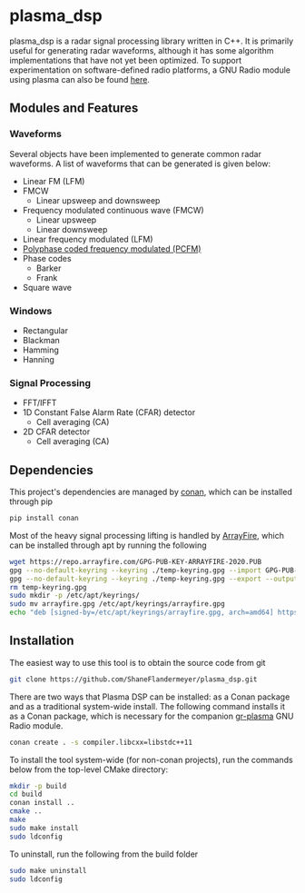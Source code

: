 # plasma_dsp

plasma_dsp is a radar signal processing library written in C++. It is primarily
useful for generating radar waveforms, although it has some algorithm
implementations that have not yet been optimized. To support experimentation on
software-defined radio platforms, a GNU Radio module using plasma can also be
found [here](https://github.com/ShaneFlandermeyer/gr-plasma).

## Modules and Features

### Waveforms

Several objects have been implemented to generate common radar waveforms. A list
of waveforms that can be generated is given below:

- Linear FM (LFM)
- FMCW
  - Linear upsweep and downsweep
- Frequency modulated continuous wave (FMCW)
  - Linear upsweep
  - Linear downsweep
- Linear frequency modulated (LFM)
- [Polyphase coded frequency modulated (PCFM)](https://ieeexplore.ieee.org/document/6965769)
- Phase codes
  - Barker
  - Frank
- Square wave

### Windows

- Rectangular
- Blackman
- Hamming
- Hanning

### Signal Processing

- FFT/IFFT
- 1D Constant False Alarm Rate (CFAR) detector
  - Cell averaging (CA)
- 2D CFAR detector
  - Cell averaging (CA)


## Dependencies

This project's dependencies are managed by
[conan](https://conan.io/), which can be installed through pip

```bash
pip install conan
```

Most of the heavy signal processing lifting is handled by
[ArrayFire](https://arrayfire.com/), which can be installed through apt by
running the following

```bash
wget https://repo.arrayfire.com/GPG-PUB-KEY-ARRAYFIRE-2020.PUB
gpg --no-default-keyring --keyring ./temp-keyring.gpg --import GPG-PUB-KEY-ARRAYFIRE-2020.PUB
gpg --no-default-keyring --keyring ./temp-keyring.gpg --export --output arrayfire.gpg
rm temp-keyring.gpg
sudo mkdir -p /etc/apt/keyrings/
sudo mv arrayfire.gpg /etc/apt/keyrings/arrayfire.gpg
echo "deb [signed-by=/etc/apt/keyrings/arrayfire.gpg, arch=amd64] https://repo.arrayfire.com/debian all main" > sudo /etc/apt/sources.list.d/arrayfire.list
```

## Installation

The easiest way to use this tool is to obtain the source code from git

```bash
git clone https://github.com/ShaneFlandermeyer/plasma_dsp.git
```

There are two ways that Plasma DSP can be installed: as a Conan package and as a
traditional system-wide install. The following command installs it as a Conan
package, which is necessary for the companion
[gr-plasma](git@github.com:ShaneFlandermeyer/gr-plasma.git) GNU Radio module.

```bash
conan create . -s compiler.libcxx=libstdc++11
```

To install the tool system-wide (for non-conan projects), run the commands below
from the top-level CMake directory:

```bash
mkdir -p build
cd build
conan install ..
cmake ..
make
sudo make install
sudo ldconfig
```

To uninstall, run the following from the build folder

```bash
sudo make uninstall
sudo ldconfig
```
